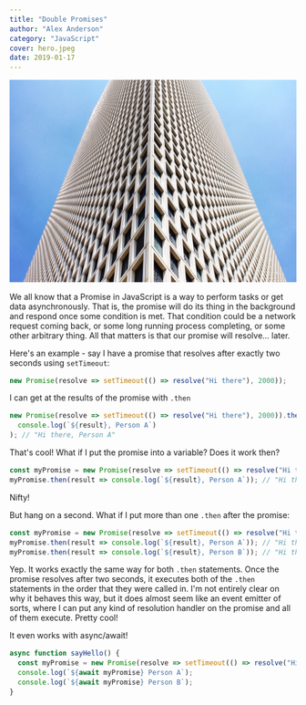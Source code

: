 ```yaml
---
title: "Double Promises"
author: "Alex Anderson"
category: "JavaScript"
cover: hero.jpeg
date: 2019-01-17
---
```


![Hero](hero.jpeg)

We all know that a Promise in JavaScript is a way to perform tasks or get data asynchronously. That is, the promise will do its thing in the background and respond once some condition is met. That condition could be a network request coming back, or some long running process completing, or some other arbitrary thing. All that matters is that our promise will resolve... later.

Here's an example - say I have a promise that resolves after exactly two seconds using `setTimeout`:

```javascript
new Promise(resolve => setTimeout(() => resolve("Hi there"), 2000));
```

I can get at the results of the promise with `.then`

```javascript
new Promise(resolve => setTimeout(() => resolve("Hi there"), 2000)).then(result =>
  console.log(`${result}, Person A`)
); // "Hi there, Person A"
```

That's cool! What if I put the promise into a variable? Does it work then?

```javascript
const myPromise = new Promise(resolve => setTimeout(() => resolve("Hi there"), 2000));
myPromise.then(result => console.log(`${result}, Person A`)); // "Hi there, Person A"
```

Nifty!

But hang on a second. What if I put more than one `.then` after the promise:

```javascript
const myPromise = new Promise(resolve => setTimeout(() => resolve("Hi there"), 2000));
myPromise.then(result => console.log(`${result}, Person A`)); // "Hi there, Person A"
myPromise.then(result => console.log(`${result}, Person B`)); // "Hi there, Person B"
```

Yep. It works exactly the same way for both `.then` statements. Once the promise resolves after two seconds, it executes both of the `.then` statements in the order that they were called in. I'm not entirely clear on why it behaves this way, but it does almost seem like an event emitter of sorts, where I can put any kind of resolution handler on the promise and all of them execute. Pretty cool!

It even works with async/await!

```javascript
async function sayHello() {
  const myPromise = new Promise(resolve => setTimeout(() => resolve("Hi there"), 2000));
  console.log(`${await myPromise} Person A`);
  console.log(`${await myPromise} Person B`);
}
```
